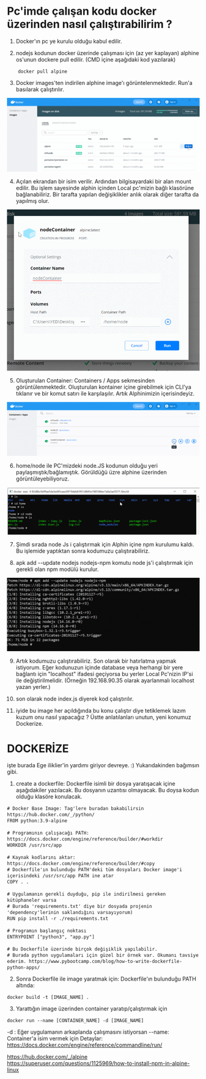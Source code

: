 # Pc'imde çalışan kodu docker üzerinden nasıl çalıştırabilirim ? 

1. Docker'ın pc ye kurulu olduğu kabul edilir. 
   
2.  nodejs kodunun docker üzerinde çalışması için (az yer kaplayan) alphine os'unun dockere pull edilir. (CMD içine aşağıdaki kod yazılarak)  

```
    docker pull alpine	
```  

3.	Docker images'ten indirilen alphine image'ı görüntelenmektedir. Run'a basılarak çalıştırılır.

![dockerize_1](https://github.com/yunusemre002/Papers/blob/main/photos/dockerize_1.gif?raw=true)

4.	Açılan ekrandan bir isim verilir. Ardından bilgisayardaki bir alan mount edilir. Bu işlem sayesinde alphin içinden Local pc'mizin bağlı klasörüne bağlanabiliriz. Bir tarafta yapılan değişiklikler anlık olarak diğer tarafta da yapılmış olur.

![dockerize_2](https://github.com/yunusemre002/Papers/blob/main/photos/dockerize_2.gif?raw=true)

5.	Oluşturulan Container: Containers / Apps sekmesinden görüntülenmektedir. Oluşturulan kontainer içine girebilmek için CLI'ya tıklanır ve bir komut satırı ile karşılaşılır. Artık Alphinimizin içerisindeyiz.

![dockerize_3](https://github.com/yunusemre002/Papers/blob/main/photos/dockerize_3.gif?raw=true)

6.	home/node ile PC'mizdeki node.JS kodunun olduğu yeri paylaşmıştık/bağlamıştık. Görüldüğü üzre alphine üzerinden görüntüleyebiliyoruz.   

![dockerize_4](https://github.com/yunusemre002/Papers/blob/main/photos/dockerize_4.gif?raw=true)

7.	Şimdi sırada node Js i çalıştırmak için Alphin içine npm kurulumu kaldı. Bu işlemide yaptıktan sonra kodumuzu çalıştırabiliriz. 

8.	apk add --update nodejs nodejs-npm komutu node js'i çalıştırmak için gerekli olan npm modülü kurulur.

![dockerize_5](https://github.com/yunusemre002/Papers/blob/main/photos/dockerize_5.gif?raw=true)

9.	Artık kodumuzu çalıştırabiliriz. Son olarak bir hatırlatma yapmak istiyorum. Eğer kodunuzun içinde database veya herhangi bir yere  bağlantı için "localhost" ifadesi geçiyorsa bu yerler Local Pc'nizin IP'si ile değiştirilmelidir. (Örneğin 192.168.90.35 olarak ayarlanmalı localhost yazan yerler.)

10.	son olarak node index.js diyerek kod çalıştırılır.

11.	iyide bu image her açıldığında bu konu çalıştır diye tetiklemek lazım kuzum onu nasıl yapacağız ? Üstte anlatılanları unutun, yeni konumuz Dockerize. 
					
# DOCKERİZE

işte burada Ege iliklier'in yardımı giriyor devreye. :)  Yukarıdakinden bağımsın gibi.

1. create a dockerfile: Dockerfile isimli bir dosya yaratışacak içine aşağıdakiler yazılacak. Bu dosyanın uzantısı olmayacak. Bu doysa kodun olduğu klasöre konulacak.

```
# Docker Base Image: Tag'lere buradan bakabilirsin https://hub.docker.com/_/python/
FROM python:3.9-alpine

# Programının çalışacağı PATH: https://docs.docker.com/engine/reference/builder/#workdir
WORKDIR /usr/src/app

# Kaynak kodlarını aktar: https://docs.docker.com/engine/reference/builder/#copy
# Dockerfile'ın bulunduğu PATH'deki tüm dosyaları Docker image'i içerisindeki /usr/src/app PATH ine atar
COPY . . 

# Uygulamanın gerekli duyduğu, pip ile indirilmesi gereken kütüphaneler varsa 
# Burada 'requirements.txt' diye bir dosyada projenin 'dependency'lerinin saklandığını varsayıyorum)
RUN pip install -r ./requirements.txt

# Programın başlangıç noktası
ENTRYPOINT ["python3", "app.py"]

# Bu Dockerfile üzerinde birçok değişiklik yapılabilir.
# Burada python uygulamaları için güzel bir örnek var. Okumanı tavsiye ederim. https://www.pybootcamp.com/blog/how-to-write-dockerfile-python-apps/
```

2. Sonra Dockerfile ile image yaratmak için: Dockerfile'ın bulunduğu PATH altında:
```
docker build -t [IMAGE_NAME] .
```

3. Yarattığın image üzerinden container yaratıp/çalıştırmak için 
```
docker run --name [CONTAINER_NAME] -d [IMAGE_NAME]
```

-d : Eğer uygulamanın arkaplanda çalışmasını istiyorsan
--name: Container'a isim vermek için
Detaylar: https://docs.docker.com/engine/reference/commandline/run/


https://hub.docker.com/_/alpine
https://superuser.com/questions/1125969/how-to-install-npm-in-alpine-linux




